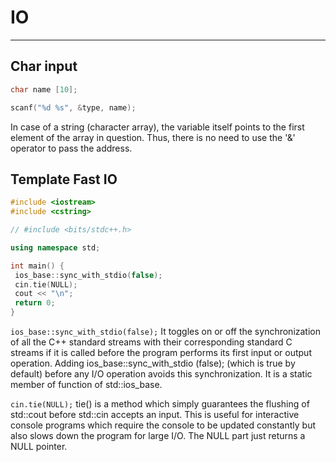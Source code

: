 # IO

---

## Char input

```c++
char name [10];

scanf("%d %s", &type, name);
```

In case of a string (character array), the variable itself points to the first element of the array in question. Thus, there is no need to use the '&' operator to pass the address.

## Template Fast IO

```c++
#include <iostream>
#include <cstring>

// #include <bits/stdc++.h>

using namespace std;

int main() {
 ios_base::sync_with_stdio(false);
 cin.tie(NULL);
 cout << "\n";
 return 0;
}
```

`ios_base::sync_with_stdio(false);`
 It toggles on or off the synchronization of all the C++ standard streams with their corresponding standard C streams if it is called before the program performs its first input or output operation. Adding ios_base::sync_with_stdio (false); (which is true by default) before any I/O operation avoids this synchronization. It is a static member of function of std::ios_base.

`cin.tie(NULL);`
 tie() is a method which simply guarantees the flushing of std::cout before std::cin accepts an input. This is useful for interactive console programs which require the console to be updated constantly but also slows down the program for large I/O. The NULL part just returns a NULL pointer.
